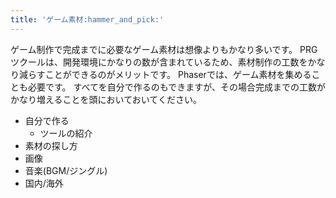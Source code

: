 ```yaml
---
title: 'ゲーム素材:hammer_and_pick:'
---
```


ゲーム制作で完成までに必要なゲーム素材は想像よりもかなり多いです。
PRGツクールは、開発環境にかなりの数が含まれているため、素材制作の工数をかなり減らすことができるのがメリットです。
Phaserでは、ゲーム素材を集めることも必要です。
すべてを自分で作るのもできますが、その場合完成までの工数がかなり増えることを頭においておいてください。

- 自分で作る
  - ツールの紹介
- 素材の探し方
- 画像
- 音楽(BGM/ジングル)
- 国内/海外

